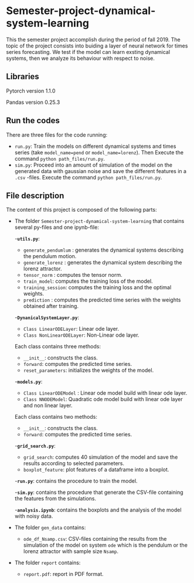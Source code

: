 # Semester-project-dynamical-system-learning
This the semester project accomplish during the period of fall 2019. The topic of the project consists into buiding a layer of neural network for times series forecasting. We test if the model can learn exsting dynamical systems, then we analyze its behaviour with respect to noise.

## Libraries
Pytorch version 1.1.0

Pandas version 0.25.3

## Run the codes
There are three files for the code running:
- ``run.py``: Train the models on different dynamical systems and times series (take ``model_name=pend`` or ``model_name=lorenz``). Then Execute the command ``python path_files/run.py``.
- ``sim.py``: Proceed into an amount of simulation of the model on the generated data with gaussian noise and save the different features in a ``.csv`` -files. Execute the command ``python path_files/run.py``.

## File description
The content of this project is composed of the following parts:

- The folder ``Semester-project-dynamical-system-learning`` that contains several py-files and one ipynb-file:
      
   -**``utils.py``**:
   
    - ``generate_pendumlum`` : generates the dynamical systems describing the pendulum motion.
    - ``generate_lorenz`` : generates the dynamical system describing the lorenz attractor.
    - ``tensor_norm`` : computes the tensor norm.
    - ``train_model``: computes the training loss of the model.
    - ``training_session``: computes the training loss and the optimal weights.
    - ``prediction`` : computes the predicted time series with the weights obtained after training.
    
   -**``DynanicalSystemLayer.py``**:
   
     - ``Class LinearODELayer``: Linear ode layer.
     - ``Class NonLinearODELayer``: Non-Linear ode layer.
     
     Each class contains three methods:
     
     - ``__init__``: constructs the class.
     - ``forward``: computes the predicted time series.
     - ``reset_parameters``: initializes the weights of the model.
     
   -**``models.py``**:
     
     - ``Class LinearODEModel`` : Linear ode model build with linear ode layer.
     - ``Class NNODEModel``: Quadratic ode model build with linear ode layer and non linear layer.
     
     Each class contains two methods:
     
     - ``__init__``: constructs the class.
     - ``forward``: computes the predicted time series.
    
   -**``grid_search.py``**:
     - ``grid_search``: computes 40 simulation of the model and save the results according to selected parameters.
     - ``boxplot_feature``: plot features of a dataframe into a boxplot.

   -**``run.py``**: contains the procedure to train the model.
   
   -**``sim.py``**: contains the procedure that generate the CSV-file containing the features from the simulations.
   
   -**``analysis.ipynb``**: contains the boxplots and the analysis of the model with noisy data.
   
- The folder ``gen_data`` contains:

    - ``ode_df_Nsamp.csv``: CSV-files containing the results from the simulation of the model on system ``ode`` which is the pendulum or the lorenz attractor with sample size ``Nsamp``.

- The folder ``report`` contains:
    - ``report.pdf``: report in PDF format.
